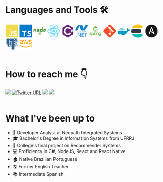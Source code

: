 <div>
          <div>
            <h1>Languages and Tools 🛠</h1>
            <div>
              <img
                align="center"
                alt="Nick-Js"
                height="40"
                width="40"
                src="https://raw.githubusercontent.com/devicons/devicon/master/icons/javascript/javascript-plain.svg"
              />
              <img
                align="center"
                alt="Nick-Js"
                height="40"
                width="40"
                src="https://raw.githubusercontent.com/devicons/devicon/master/icons/typescript/typescript-plain.svg"
              />      
              <img
                align="center"
                alt="Nick-NodeJS"
                height="40"
                width="40"
                src="https://raw.githubusercontent.com/devicons/devicon/master/icons/nodejs/nodejs-plain-wordmark.svg"
              />
              <img
                align="center"
                alt="Nick-React"
                height="40"
                width="40"
                src="https://raw.githubusercontent.com/devicons/devicon/master/icons/react/react-original.svg"
              />
              <img
                align="center"
                alt="Nick-Csharp"
                height="40"
                width="40"
                src="https://raw.githubusercontent.com/devicons/devicon/master/icons/csharp/csharp-plain.svg"
              />  
              <img
                align="center"
                alt="Nick-Dotnet"
                height="40"
                width="40"
                src="https://raw.githubusercontent.com/devicons/devicon/master/icons/dot-net/dot-net-plain-wordmark.svg"
              />  
              <img
                align="center"
                alt="Nick-Spring"
                height="40"
                width="40"
                src="https://raw.githubusercontent.com/devicons/devicon/master/icons/spring/spring-original-wordmark.svg"
              />
              <img
                align="center"
                alt="Nick-Git"
                height="40"
                width="40"
                src="https://raw.githubusercontent.com/devicons/devicon/master/icons/git/git-plain.svg"
              />
              <img
                align="center"
                alt="Nick-Docker"
                height="40"
                width="40"
                src="https://raw.githubusercontent.com/devicons/devicon/master/icons/docker/docker-plain.svg"
              />
              <img
                align="center"
                alt="Nick-Ansible"
                height="40"
                width="40"
                src="https://raw.githubusercontent.com/devicons/devicon/master/icons/elasticsearch/elasticsearch-original.svg"
              />
              <img
                align="center"
                alt="Nick-Ansible"
                height="40"
                width="40"
                src="https://raw.githubusercontent.com/devicons/devicon/master/icons/ansible/ansible-original.svg"
              />
              <img
                align="center"
                alt="Nick-Postgres"
                height="40"
                width="40"
                src="https://raw.githubusercontent.com/devicons/devicon/master/icons/postgresql/postgresql-plain.svg"
              />
              <img 
                align="center"
                alt="Nick-Github"
                height="40"
                width="40" 
                src="https://raw.githubusercontent.com/devicons/devicon/master/icons/amazonwebservices/amazonwebservices-plain-wordmark.svg"
              />              
            </div>
          </div>
          <br>
          <div>
            <h1>How to reach me 👇</h1>
            <div>
              <a href="https://instagram.com/nicolastmaia" target="_blank"
                ><img
                  src="https://img.shields.io/badge/-Instagram-%23E4405F?style=for-the-badge&logo=instagram&logoColor=white"
                  target="_blank"
              /></a>
              <a href="https://twitter.com/nicolastmaia" target="_blank">
                <img alt="Twitter URL" src="https://img.shields.io/badge/-Twitter-%231A8CD8?style=for-the-badge&logo=twitter&logoColor=white">
              </a>
              <a href="mailto:nicolasterramaia@gmail.com"                 
                ><img
                  src="https://img.shields.io/badge/-Gmail-%23CC3937?style=for-the-badge&logo=gmail&logoColor=white"
                  target="_blank"
              /></a>
              <a
                href="https://www.linkedin.com/in/nicolastmaia"
                target="_blank"
                ><img
                  src="https://img.shields.io/badge/-LinkedIn-%230077B5?style=for-the-badge&logo=linkedin&logoColor=white"
                  target="_blank"
              /></a>
            </div>
          </div>
        </div>
        <br />
        <div>
          <div>
            <h1>What I've been up to</h1>
            <ul>
              <li>💼 Developer Analyst at Neopath Integrated Systems</li>
              <li>🎓 Bachelor's Degree in Information Systems from UFRRJ</li>
              <li>📝 College's final project on Recommender Systems</li>
              <li>💻 Proficiency in C#, NodeJS, React and React Native</li>
              <li>🏠 Native Brazilian Portuguese</li>    
              <li>🌎 Former English Teacher</li>
              <li>📚 Intermediate Spanish</li>
            </ul>
          </div>
        </div>
      </div>
